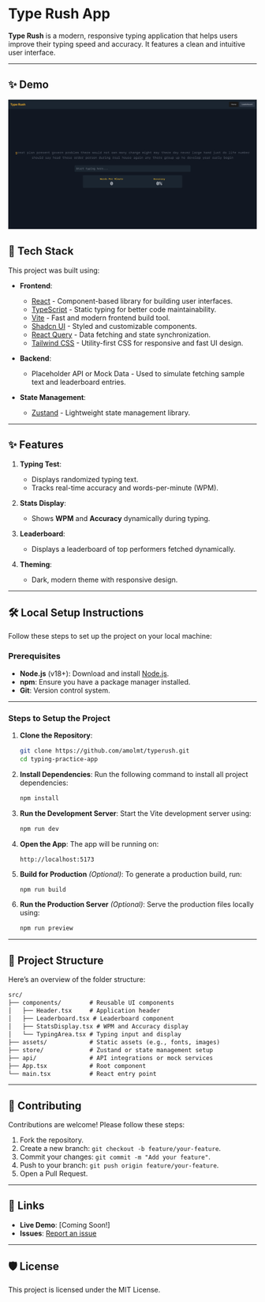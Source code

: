 
# Type Rush App

**Type Rush** is a modern, responsive typing application that helps users improve their typing speed and accuracy. It features a clean and intuitive user interface.

---

## ✨ Demo
![Demo](src/assets/demo.png)

## 🚀 Tech Stack

This project was built using:

- **Frontend**:
  - [React](https://reactjs.org/) - Component-based library for building user interfaces.
  - [TypeScript](https://www.typescriptlang.org/) - Static typing for better code maintainability.
  - [Vite](https://vitejs.dev/) - Fast and modern frontend build tool.
  - [Shadcn UI](https://ui.shadcn.com/) - Styled and customizable components.
  - [React Query](https://tanstack.com/query) - Data fetching and state synchronization.
  - [Tailwind CSS](https://tailwindcss.com/) - Utility-first CSS for responsive and fast UI design.

- **Backend**:
  - Placeholder API or Mock Data - Used to simulate fetching sample text and leaderboard entries.

- **State Management**:
  - [Zustand](https://github.com/pmndrs/zustand) - Lightweight state management library.

---

## ✨ Features

1. **Typing Test**:
   - Displays randomized typing text.
   - Tracks real-time accuracy and words-per-minute (WPM).

2. **Stats Display**:
   - Shows **WPM** and **Accuracy** dynamically during typing.

3. **Leaderboard**:
   - Displays a leaderboard of top performers fetched dynamically.

4. **Theming**:
   - Dark, modern theme with responsive design.

---

## 🛠️ Local Setup Instructions

Follow these steps to set up the project on your local machine:

### Prerequisites

- **Node.js** (v18+): Download and install [Node.js](https://nodejs.org/).
- **npm**:  Ensure you have a package manager installed.
- **Git**: Version control system.

---

### Steps to Setup the Project

1. **Clone the Repository**:
   ```bash
   git clone https://github.com/amolmt/typerush.git
   cd typing-practice-app
   ```

2. **Install Dependencies**:
   Run the following command to install all project dependencies:
   ```bash
   npm install
   ```

3. **Run the Development Server**:
   Start the Vite development server using:
   ```bash
   npm run dev
   ```

4. **Open the App**:
   The app will be running on:
   ```
   http://localhost:5173
   ```

5. **Build for Production** _(Optional)_:
   To generate a production build, run:
   ```bash
   npm run build
   ```

6. **Run the Production Server** _(Optional)_:
   Serve the production files locally using:
   ```bash
   npm run preview
   ```

---

## 📂 Project Structure

Here’s an overview of the folder structure:

```plaintext
src/
├── components/        # Reusable UI components
│   ├── Header.tsx     # Application header
│   ├── Leaderboard.tsx # Leaderboard component
│   ├── StatsDisplay.tsx # WPM and Accuracy display
│   └── TypingArea.tsx # Typing input and display
├── assets/            # Static assets (e.g., fonts, images)
├── store/             # Zustand or state management setup
├── api/               # API integrations or mock services
├── App.tsx            # Root component
└── main.tsx           # React entry point
```

---

## 🌟 Contributing

Contributions are welcome! Please follow these steps:

1. Fork the repository.
2. Create a new branch: `git checkout -b feature/your-feature`.
3. Commit your changes: `git commit -m "Add your feature"`.
4. Push to your branch: `git push origin feature/your-feature`.
5. Open a Pull Request.

---

## 🔗 Links

- **Live Demo**: [Coming Soon!]
- **Issues**: [Report an issue](https://github.com/your-username/typing-practice-app/issues)

---

## 🛡️ License

This project is licensed under the MIT License.
